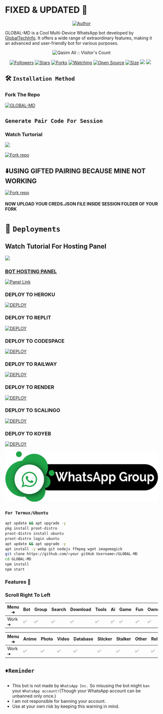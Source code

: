 # FIXED & UPDATED 🥰


<p align="center">
<a href="https://github.com/GlobalTechInfo"><img title="Author" src="https://telegra.ph/file/78899ccfed9d3ec2fee61.jpg?style=for-the-badge&logo=github"></a>

GLOBAL-MD is a Cool Multi-Device WhatsApp bot developed by [GlobalTechInfo](https://github.com/GlobalTechInfo). It offers a wide range of extraordinary features, making it an advanced and user-friendly bot for various purposes.

<p align="center"><img src="https://profile-counter.glitch.me/{GLOBAL-MD}/count.svg" alt="Qasim Ali :: Visitor's Count" /></p>


<p align="center">
<a href="https://github.com/GlobalTechInfo/followers"><img title="Followers" src="https://img.shields.io/github/followers/GlobalTechInfo?color=red&style=flat-square"></a>
<a href="https://github.com/GlobalTechInfo/GLOBAL-MD/stargazers/"><img title="Stars" src="https://img.shields.io/github/stars/GlobalTechInfo/GLOBAL-MD?color=blue&style=flat-square"></a>
<a href="https://github.com/GlobalTechInfo/GLOBAL-MD/network/members"><img title="Forks" src="https://img.shields.io/github/forks/GlobalTechInfo/GLOBAL-MD?color=red&style=flat-square"></a>
<a href="https://github.com/GlobalTechInfo/GLOBAL-MD/watchers"><img title="Watching" src="https://img.shields.io/github/watchers/GlobalTechInfo/GLOBAL-MD?label=Watchers&color=blue&style=flat-square"></a>
<a href="https://github.com/GlobalTechInfo/GLOBAL-MD"><img title="Open Source" src="https://img.shields.io/badge/Author-Qasim%20Ali-red?v=103"></a>
<a href="https://github.com/GlobalTechInfo/GLOBAL-MD/"><img title="Size" src="https://img.shields.io/github/repo-size/GlobalTechInfo/GLOBAL-MD?style=flat-square&color=green"></a>
<a href="https://hits.seeyoufarm.com"><img src="https://hits.seeyoufarm.com/api/count/incr/badge.svg?url=https%3A%2F%2Fgithub.com%2FGlobalTechInfo%2FGLOBAL-MD&count_bg=%2379C83D&title_bg=%23555555&icon=probot.svg&icon_color=%2300FF6D&title=hits&edge_flat=false"/></a>
<a href="https://github.com/GlobalTechInfo/GLOBAL-MD/graphs/commit-activity"><img height="20" src="https://img.shields.io/badge/Maintained%3F-yes-green.svg"></a>&nbsp;&nbsp;
</p>
<p align='center'>
</p>

## 🛠️ `Installation Method`
  
### Fork The Repo

<a href="https://github.com/GlobalTechInfo/GLOBAL-MD/fork"><img title="GLOBAL-MD" src="https://img.shields.io/badge/FORK-GLOBAL MD-h?color=red&style=for-the-badge&logo=stackshare"></a>

## `Generate Pair Code For Session`

### Watch Turtorial
<a href="https://youtu.be/lsl636dr3yk"><img src="https://img.shields.io/badge/YouTube-ff0000?style=for-the-badge&logo=youtube&logoColor=ff000000&link=https://youtu.be/lsl636dr3yk" /><br>


<a href='https://web-vstsf.onrender.com' target="_blank"><img alt='Fork repo' src='https://img.shields.io/badge/PAIRING CODE-1-magenta?style=for-the-badge&logo=opencv&logoColor=white'/></a>

## ⬇️USING GIFTED PAIRING BECAUSE MINE NOT WORKING

<a href='https://replit.com/@mouriceonyango0/Giftedv5-PairCode' target="_blank"><img alt='Fork repo' src='https://img.shields.io/badge/PAIRING CODE-2-magenta?style=for-the-badge&logo=opencv&logoColor=white'/></a>

#### NOW UPLOAD YOUR CREDS.JSON FILE INSIDE SESSION FOLDER OF YOUR FORK

# 🛟 `Deployments`

## Watch Tutorial For Hosting Panel
<a href="https://youtu.be/WpfdClSeQyg"><img src="https://img.shields.io/badge/YouTube-ff0000?style=for-the-badge&logo=youtube&logoColor=ff000000&link=https://youtu.be/WpfdClSeQyg" /><br>

### BOT HOSTING PANEL
<a href='https://bot-hosting.net/?aff=1097457675723341836' target="_blank"><img alt='Panel Link'
src='https://img.shields.io/badge/HOSTING%20PANEL-blue?style=for-the-badge&logo=Cloudflare&logoColor=white'/></a>


### DEPLOY TO HEROKU 

<a href='https://id.heroku.com/login' target="_blank"><img alt='DEPLOY' src='https://img.shields.io/badge/-HEROKU-rebeccapurple?style=for-the-badge&logo=heroku&logoColor=white'/></a>

### DEPLOY TO REPLIT

   <a href='https://repl.it/github/GlobalTechInfo/GLOBAL-MD' target="_blank"><img alt='DEPLOY' src='https://img.shields.io/badge/-REPLIT-orange?style=for-the-badge&logo=replit&logoColor=white'/></a>


### DEPLOY TO CODESPACE

<a href='https://github.com/codespaces/new' target="_blank"><img alt='DEPLOY' src='https://img.shields.io/badge/CODESPACE-h?color=navy&style=for-the-badge&logo=visualstudiocode'/></a></p>

### DEPLOY TO RAILWAY

<a href='https://railway.app/new' target="_blank"><img alt='DEPLOY' src='https://img.shields.io/badge/RAILWAY-h?color=black&style=for-the-badge&logo=railway'/></a></p>

### DEPLOY TO RENDER

<a href='https://dashboard.render.com' target="_blank"><img alt='DEPLOY' src='https://img.shields.io/badge/RENDER-h?color=maroon&style=for-the-badge&logo=render'/></a></p>

### DEPLOY TO SCALINGO

<a href='https://auth.scalingo.com/users/sign_in' target="_blank"><img alt='DEPLOY' src='https://img.shields.io/badge/SCALINGO-h?color=olive&style=for-the-badge&logo=scalingo'/></a></p>

### DEPLOY TO KOYEB

<a href='https://app.koyeb.com/auth/signin' target="_blank"><img alt='DEPLOY' src='https://img.shields.io/badge/-KOYEB-blue?style=for-the-badge&logo=koyeb&logoColor=white'/></a>

[![JOIN WHATSAPP CHANNEL](https://raw.githubusercontent.com/Neeraj-x0/Neeraj-x0/main/photos/suddidina-join-whatsapp.png)](https://chat.whatsapp.com/CodjsOI43Ek2PXdQOC1iZK)



### `For Termux/Ubuntu`
```bash
apt update && apt upgrade -y
pkg install proot-distro
proot-distro install ubuntu
proot-distro login ubuntu
apt update && apt upgrade -y
apt install -y webp git nodejs ffmpeg wget imagemagick
git clone https://github.com/<your gitHub Username>/GLOBAL-MD
cd GLOBAL-MD
npm install
npm start
```
### Features 💌
### Scroll Right To Left
| Menu ⁠➜ | Bot | Group | Search | Download | Tools | Ai | Game | Fun | Owner | Bug | Convert | List |
| --------| --- | ----- | ------ | -------- | ----- | -- | ---- | --- | ----- | ----| --------| -----|
| Work ➜ |  ✅ |   ✅  |    ✅  |     ✅   |   ✅  | ✅ |   ✅ |  ✅ |  ✅   | ✅  |    ✅   |  ✅  |

| Menu ⁠➜ | Anime | Photo| Video | Database | Sticker | Stalker | Other |Religion | NSFW | 
| --------| ----- | ---- | ----- | -------- | ------- | ------- | ------|---------| -----|
| Work ➜ |   ✅  |   ✅ |   ✅  |    ✅    |    ✅   |    ✅   |   ✅  |    ✅   |  ✅  |

## ♦️`Reminder`
   
## 
- This bot is not made by `WhatsApp Inc.` So misusing the bot might `ban` your `WhatsApp account!`(Though your WhatsApp account can be unbanned only once.)
- I am not responsible for banning your account.
- Use at your own risk by keeping this warning in mind.

 <br><br>
